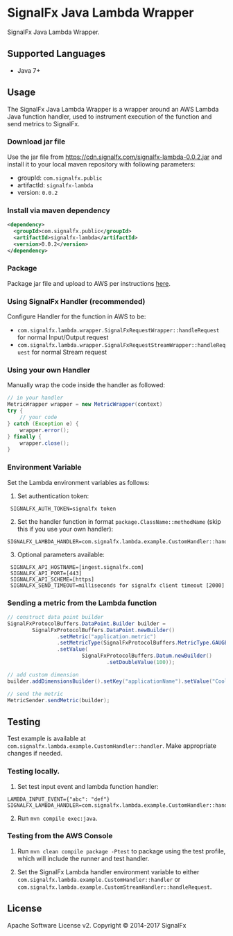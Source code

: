 # SignalFx Java Lambda Wrapper

SignalFx Java Lambda Wrapper.

## Supported Languages

* Java 7+

## Usage

The SignalFx Java Lambda Wrapper is a wrapper around an AWS Lambda Java function handler, used to instrument execution of the function and send metrics to SignalFx.

### Download jar file
Use the jar file from https://cdn.signalfx.com/signalfx-lambda-0.0.2.jar and install it to your local maven repository with following parameters:
- groupId: `com.signalfx.public`
- artifactId: `signalfx-lambda`
- version: `0.0.2`

### Install via maven dependency
```xml
<dependency>
  <groupId>com.signalfx.public</groupId>
  <artifactId>signalfx-lambda</artifactId>
  <version>0.0.2</version>
</dependency>
```

###  Package
Package jar file and upload to AWS per instructions [here](http://docs.aws.amazon.com/lambda/latest/dg/java-create-jar-pkg-maven-no-ide.html).

### Using SignalFx Handler (recommended)
Configure Handler for the function in AWS to be:

* `com.signalfx.lambda.wrapper.SignalFxRequestWrapper::handleRequest` for normal Input/Output request
* `com.signalfx.lambda.wrapper.SignalFxRequestStreamWrapper::handleRequest` for normal Stream request

### Using your own Handler
Manually wrap the code inside the handler as followed:
```java
// in your handler
MetricWrapper wrapper = new MetricWrapper(context)
try {
    // your code
} catch (Exception e) {
    wrapper.error();
} finally {
    wrapper.close();
}
```

### Environment Variable
Set the Lambda environment variables as follows:

1) Set authentication token:
```
 SIGNALFX_AUTH_TOKEN=signalfx token
```
2) Set the handler function in format `package.ClassName::methodName` (skip this if you use your own handler):
```
SIGNALFX_LAMBDA_HANDLER=com.signalfx.lambda.example.CustomHandler::handler
```
3) Optional parameters available:
```
 SIGNALFX_API_HOSTNAME=[ingest.signalfx.com]
 SIGNALFX_API_PORT=[443]
 SIGNALFX_API_SCHEME=[https]
 SIGNALFX_SEND_TIMEOUT=milliseconds for signalfx client timeout [2000]
```

### Sending a metric from the Lambda function
```java
// construct data point builder
SignalFxProtocolBuffers.DataPoint.Builder builder =
        SignalFxProtocolBuffers.DataPoint.newBuilder()
                .setMetric("application.metric")
                .setMetricType(SignalFxProtocolBuffers.MetricType.GAUGE)
                .setValue(
                        SignalFxProtocolBuffers.Datum.newBuilder()
                                .setDoubleValue(100));

// add custom dimension
builder.addDimensionsBuilder().setKey("applicationName").setValue("CoolApp").build();

// send the metric
MetricSender.sendMetric(builder);
```

## Testing
Test example is available at `com.signalfx.lambda.example.CustomHandler::handler`. Make appropriate changes if needed.

### Testing locally.
1) Set test input event and lambda function handler:
```
LAMBDA_INPUT_EVENT={"abc": "def"}
SIGNALFX_LAMBDA_HANDLER=com.signalfx.lambda.example.CustomHandler::handler
```
2) Run `mvn compile exec:java`.

### Testing from the AWS Console
1) Run `mvn clean compile package -Ptest` to package using the test profile, which will include the runner and test handler.

2) Set the SignalFx Lambda handler environment variable to either
`com.signalfx.lambda.example.CustomHandler::handler` or `com.signalfx.lambda.example.CustomStreamHandler::handleRequest`.

## License

Apache Software License v2. Copyright © 2014-2017 SignalFx
